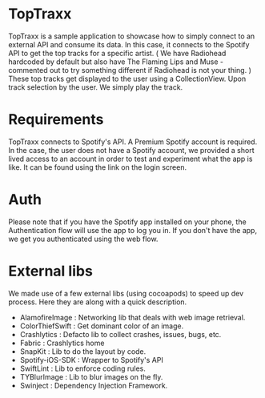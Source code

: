# TopTraxx

TopTraxx is a sample application to showcase how to simply connect to an external API 
and consume its data.  In this case, it connects to the Spotify API to get the top tracks 
for a specific artist. ( We have Radiohead hardcoded by default but also have 
The Flaming Lips and Muse - commented out to try something different if Radiohead is not
your thing. )  These top tracks get displayed to the user using a CollectionView.  Upon
track selection by the user.  We simply play the track.

# Requirements

TopTraxx connects to Spotify's API. A Premium Spotify account is required.  In the case,
the user does not have a Spotify account, we provided a short lived access to an account
in order to test and experiment what the app is like. It can be found using the link on 
the login screen.

# Auth

Please note that if you have the Spotify app installed on your phone, the Authentication
flow will use the app to log you in.  If you don't have the app, we get you authenticated
using the web flow.

# External libs

We made use of a few external libs (using cocoapods) to speed up dev process. Here they are
along with a quick description.

* AlamofireImage : Networking lib that deals with web image retrieval.
* ColorThiefSwift : Get dominant color of an image.
* Crashlytics : Defacto lib to collect crashes, issues, bugs, etc.
* Fabric : Crashlytics home
* SnapKit : Lib to do the layout by code.
* Spotify-iOS-SDK : Wrapper to Spotify's API
* SwiftLint : Lib to enforce coding rules.
* TYBlurImage : Lib to blur images on the fly.
* Swinject : Dependency Injection Framework.

